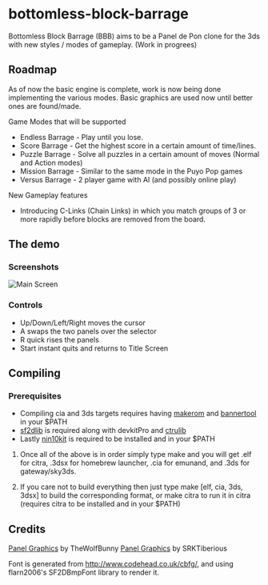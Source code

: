 # bottomless-block-barrage
Bottomless Block Barrage (BBB) aims to be a Panel de Pon clone for the 3ds with new styles / modes of gameplay.  (Work in progrees)

## Roadmap
As of now the basic engine is complete, work is now being done implementing the various modes.  Basic graphics are used now until better ones are found/made.

Game Modes that will be supported
* Endless Barrage - Play until you lose.
* Score Barrage - Get the highest score in a certain amount of time/lines.
* Puzzle Barrage - Solve all puzzles in a certain amount of moves (Normal and Action modes)
* Mission Barrage - Similar to the same mode in the Puyo Pop games
* Versus Barrage - 2 player game with AI (and possibly online play)

New Gameplay features
* Introducing C-Links (Chain Links) in which you match groups of 3 or more rapidly before blocks are removed from the board.


## The demo
### Screenshots
![Main Screen](https://github.com/TricksterGuy/bottomless-block-barrage/blob/master/screenshots/endless_wip.png)

### Controls
* Up/Down/Left/Right moves the cursor
* A swaps the two panels over the selector
* R quick rises the panels
* Start instant quits and returns to Title Screen


## Compiling
### Prerequisites
* Compiling cia and 3ds targets requires having [makerom](https://github.com/profi200/Project_CTR) and [bannertool](https://github.com/Steveice10/bannertool) in your $PATH
* [sf2dlib](https://github.com/xerpi/sf2dlib) is required along with devkitPro and [ctrulib](https://github.com/smealum/ctrulib)
* Lastly [nin10kit](https://github.com/TricksterGuy/nin10kit) is required to be installed and in your $PATH

1) Once all of the above is in order simply type make and you will get .elf for citra, .3dsx for homebrew launcher, .cia for emunand, and .3ds for gateway/sky3ds.

2) If you care not to build everything then just type make [elf, cia, 3ds, 3dsx] to build the corresponding format, or make citra to run it in citra (requires citra to be installed and in your $PATH)

## Credits
[Panel Graphics](http://thewolfbunny.deviantart.com/art/Pokemon-Puzzle-Challenge-Panels-TA-Style-510289235) by TheWolfBunny
[Panel Graphics](https://github.com/TricksterGuy/bottomless-block-barrage/blob/master/graphics/panels2_gfx.png) by SRKTiberious

Font is generated from http://www.codehead.co.uk/cbfg/, and using flarn2006's SF2DBmpFont library to render it.
